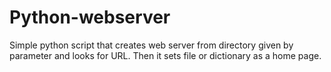# Python-webserver
Simple python script that creates web server from directory given by parameter and looks for URL. Then it sets file or dictionary as a home page.

